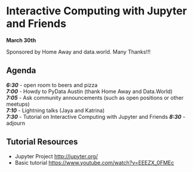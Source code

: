 # Interactive Computing with Jupyter and Friends

**March 30th**

Sponsored by Home Away and data.world. Many Thanks!!!

## Agenda

***6:30*** - open room to beers and pizza  
***7:00*** - Howdy to PyData Austin (thank Home Away and Data.World)  
***7:05*** - Ask community announcements (such as open positions or other meetups)  
***7:10*** - Lightning talks (Jaya and Katrina)  
***7:30*** - Tutorial on Interactive Computing with Jupyter and Friends
***8:30*** - adjourn  

## Tutorial Resources

- Jupyter Project http://jupyter.org/
- Basic tutorial https://www.youtube.com/watch?v=EEEZX_0FMEc
